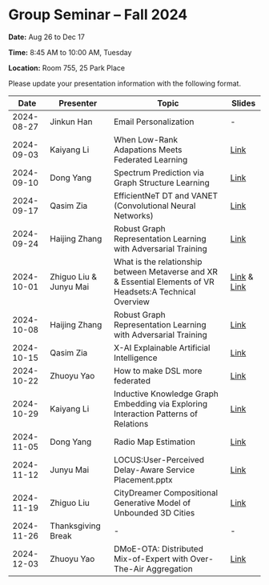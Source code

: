# Group Seminar – Fall 2024

**Date:** Aug 26 to Dec 17

**Time:** 8:45 AM to 10:00 AM, Tuesday

**Location:** Room 755, 25 Park Place

Please update your presentation information with the following format.

| Date       | Presenter               | Topic                                                        | Slides                                                       |
| ---------- | ----------------------- | ------------------------------------------------------------ | ------------------------------------------------------------ |
| 2024-08-27 | Jinkun Han              | Email Personalization                                        | -                                                            |
| 2024-09-03 | Kaiyang Li              | When Low-Rank Adapations Meets Federated Learning            | [Link](https://github.com/GSUGroup/GroupMeetings_24fall/blob/main/Slides/Kaiyang%20Li/when%20VBLora%20meet%20FL.pptx) |
| 2024-09-10 | Dong Yang               | Spectrum Prediction via Graph Structure Learning             | [Link](https://github.com/KaiyangLi1992/GroupMeetingSchedule/blob/main/Slides/Dong%20Yang/Spectrum_Prediction.pptx) |
| 2024-09-17 | Qasim Zia               | EfficientNeT DT and VANET (Convolutional Neural Networks)    | [Link](https://github.com/KaiyangLi1992/GroupMeetingSchedule/blob/main/Slides/Qasim%20Zia/EfficientNet%20%20-%20%20Read-Only.pptx) |
| 2024-09-24 | Haijing Zhang           | Robust Graph Representation Learning with Adversarial Training | [Link](https://github.com/KaiyangLi1992/GroupMeetingSchedule/blob/main/Slides/Haijing%20Zhang/HaijingZhang_PhDQualifierExam_2024Fall-1.pptx) |
| 2024-10-01 | Zhiguo Liu &  Junyu Mai | What is the relationship between Metaverse and XR   &  Essential Elements of VR Headsets:A Technical Overview | [Link](https://github.com/KaiyangLi1992/GroupMeetingSchedule/blob/main/Slides/Zhiguo%20Liu/What%20is%20the%20relationship%20between%20Metaverse%20and%20XR.pdf) & [Link](https://github.com/KaiyangLi1992/GroupMeetingSchedule/blob/main/Slides/Junyu%20Mai/Essential%20Elements%20of%20VR%20Headsets.pptx) |
| 2024-10-08 | Haijing Zhang           | Robust Graph Representation Learning with Adversarial Training | [Link](https://github.com/KaiyangLi1992/GroupMeetingSchedule/blob/main/Slides/Haijing%20Zhang/HaijingZhang_PhDQualifierExam_2024Fall-2.pptx) |
| 2024-10-15 | Qasim Zia               | X-AI Explainable Artificial Intelligence                     | [Link](https://github.com/KaiyangLi1992/GroupMeetingSchedule/blob/main/Slides/Qasim%20Zia/Research%20Group.pdf) |
| 2024-10-22 | Zhuoyu Yao              | How to make DSL more federated                               | [Link](https://github.com/KaiyangLi1992/GroupMeetingSchedule/blob/main/Slides/Zhuoyu%20Yao/How%20to%20make%20DSL%20more%20federated.pptx) |
| 2024-10-29 | Kaiyang Li              | Inductive Knowledge Graph Embedding via Exploring Interaction Patterns of Relations | [Link](https://github.com/KaiyangLi1992/GroupMeetingSchedule/blob/main/Slides/Kaiyang%20Li/cikm2024.pptx) |
| 2024-11-05 | Dong Yang               | Radio Map Estimation                                         | [Link](https://github.com/KaiyangLi1992/GroupMeetingSchedule/blob/main/Slides/Dong%20Yang/Radio%20Map%20Estimation.pptx) |
| 2024-11-12 | Junyu Mai               | LOCUS:User-Perceived Delay-Aware Service Placement.pptx      | [Link](https://github.com/KaiyangLi1992/GroupMeetingSchedule/blob/main/Slides/Junyu%20Mai/LOCUS%20User-Perceived%20Delay-Aware%20Service%20Placement.pptx) |
| 2024-11-19 | Zhiguo Liu              | CityDreamer Compositional Generative Model of Unbounded 3D Cities | [Link](https://github.com/KaiyangLi1992/GroupMeetingSchedule/blob/main/Slides/Zhiguo%20Liu/CityDreamer%20Compositional%20Generative%20Model%20of%20Unbounded%203D%20Cities(1).pdf) |
| 2024-11-26 | Thanksgiving Break      | -                                                            | -                                                            |
| 2024-12-03 | Zhuoyu Yao              | DMoE-OTA: Distributed Mix-of-Expert with Over-The-Air Aggregation | [Link](https://github.com/KaiyangLi1992/GroupMeetingSchedule/blob/main/Slides/Zhuoyu%20Yao/Slide-1203.pptx) |



